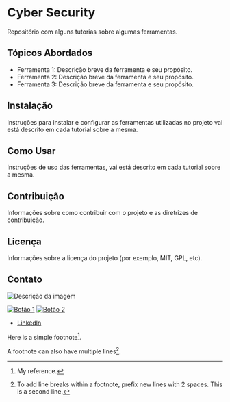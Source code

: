 # Cyber Security

Repositório com alguns tutorias sobre algumas ferramentas.

## Tópicos Abordados

- Ferramenta 1: Descrição breve da ferramenta e seu propósito.
- Ferramenta 2: Descrição breve da ferramenta e seu propósito.
- Ferramenta 3: Descrição breve da ferramenta e seu propósito.

## Instalação

Instruções para instalar e configurar as ferramentas utilizadas no projeto vai está descrito em cada tutorial sobre a mesma.

## Como Usar

Instruções de uso das ferramentas, vai está descrito em cada tutorial sobre a mesma.

## Contribuição

Informações sobre como contribuir com o projeto e as diretrizes de contribuição.

## Licença

Informações sobre a licença do projeto (por exemplo, MIT, GPL, etc).

## Contato

<!--Informações de contato do autor do projeto (e-mail, site, redes sociais).-->

![Descrição da imagem](caminho/para/imagem.png)

<!-- Botões -->

[![Botão 1](caminho/para/botao1.png)](link-para-pagina1)
[![Botão 2](caminho/para/botao2.png)](link-para-pagina2)

<!-- Redes Sociais -->

<!-- [Twitter](https://twitter.com/seu-usuario) -->
- [LinkedIn](https://www.linkedin.com/in/edjanio-silva-62141366/)
<!-- [GitHub](https://github.com/seu-usuario) -->

Here is a simple footnote[^1].

A footnote can also have multiple lines[^2].

[^1]: My reference.
[^2]: To add line breaks within a footnote, prefix new lines with 2 spaces.
  This is a second line.
